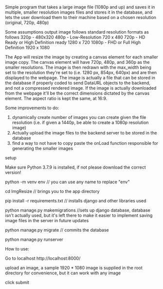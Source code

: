Simple program that takes a large image file (1080p and up) and saves it in multiple, smaller resolution images files and stores it in the database, and lets the user download them to their machine based on a chosen resolution (original, 720p, 480p)

Some assumptions output image follows standard resolution formats as follows 320p - 480x320 480p - Low-Resolution 720 x 480 720p - HD Ready or High Definition ready 1280 x 720 1080p - FHD or Full High Definition 1920 x 1080

The App will resize the image by creating a canvas element for each smaller image copy. The canvas element will have 720p, 480p, and 360p as the smaller resolutions. The image is then redrawn with the max_width being set to the resolution they're set to (i.e. 1280 px, 854px, 640px) and are then displayed to the webpage. The image is actually a file that can be stored in the database if properly coded to send DataURL objects to the backend, and not a compressed rendered image. If the image is actually downloaded from the webpage it'll be the correct dimensions dictated by the canvas element. The aspect ratio is kept the same, at 16:9.

Some improvements to do:

1) dynamically create number of images you can create given the file resolution (i.e. if given a 1440p, be able to create a 1080p resolution image)
2) Actually upload the image files to the backend server to be stored in the database
3) find a way to not have to copy paste the onLoad function responsible for generating the smaller images



setup

Make sure Python 3.7.9 is installed, if not please download the correct version!

python -m venv env // you can use any name to replace "env"

cd ImgResize // brings you to the app directory

pip install -r requirements.txt // installs django and other libraries used 

python manage.py makemigrations //sets up django database, database isn't actually used, but it's left there to make it easier to implement saving image files in the server in future updates

python manage.py migrate // commits the database

python manage.py runserver

How to use:

Go to localhost http://localhost:8000/

upload an image, a sample 1920 * 1080 image is supplied in the root directory for convenience, but it can work with any image

click submit
